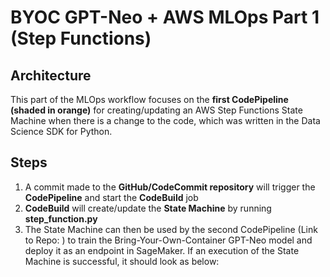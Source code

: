 # BYOC GPT-Neo + AWS MLOps Part 1 (Step Functions)

## Architecture

This part of the MLOps workflow focuses on the **first CodePipeline (shaded in orange)** for creating/updating an AWS Step Functions State Machine when there is a change to the code, which was written in the Data Science SDK for Python.

## Steps

1) A commit made to the **GitHub/CodeCommit repository** will trigger the **CodePipeline** and start the **CodeBuild** job
2) **CodeBuild** will create/update the **State Machine** by running **step_function.py**
3) The State Machine can then be used by the second CodePipeline (Link to Repo: ) to train the Bring-Your-Own-Container GPT-Neo model and deploy it as an endpoint in SageMaker. If an execution of the State Machine is successful, it should look as below:


